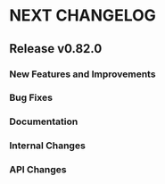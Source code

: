 # NEXT CHANGELOG

## Release v0.82.0

### New Features and Improvements

### Bug Fixes

### Documentation

### Internal Changes

### API Changes
